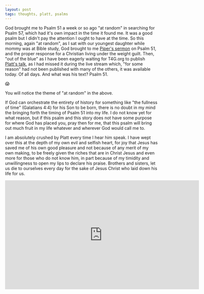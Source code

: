 ```yaml
---
layout: post
tags: thoughts, platt, psalms
---
```


God brought me to Psalm 51 a week or so ago "at random" in searching for Psalm 57, which had it's own impact in the time it found me. It was a good psalm but I didn't pay the attention I ought to have at the time. So this morning, again "at random", as I sat with our youngest daughter while mommy was at Bible study, God brought to me [Piper's sermon](https://www.youtube.com/watch?v=vvnGjodn3E8) on Psalm 51, and the proper response for a Christian living under the weight guilt. Then, "out of the blue" as I have been eagerly waiting for T4G.org to publish [Platt's talk](http://t4g.org/media/2016/04/martyrdom-and-mission-why-reformers-died-in-their-day-how-we-must-live-in-ours/), as I had missed it during the live stream which, "for some reason" had not been published with many of the others, it was available today. Of all days. And what was his text? Psalm 51.

&#128561;

You will notice the theme of "at random" in the above.

If God can orchestrate the entirety of history for something like "the fullness of time" (Galatians 4:4) for his Son to be born, there is no doubt in my mind the bringing forth the timing of Psalm 51 into my life. I do not know yet for what reason, but if this psalm and this story does not have some purpose for where God has placed you, pray then for me, that this psalm will bring out much fruit in my life whatever and wherever God would call me to.

I am absolutely crushed by Platt every time I hear him speak. I have wept over this at the depth of my own evil and selfish heart, for joy that Jesus has saved me of his own good pleasure and not because of any merit of my own making, to be freely given the riches that are in Christ Jesus and even more for those who do not know him, in part because of my timidity and unwillingness to open my lips to declare his praise. Brothers and sisters, let us die to ourselves every day for the sake of Jesus Christ who laid down his life for us.

<iframe src="https://player.vimeo.com/video/163706818" width="640" height="360" frameborder="0" webkitallowfullscreen mozallowfullscreen allowfullscreen></iframe>
